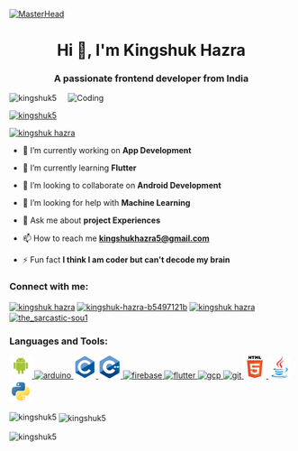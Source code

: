 [![MasterHead](https://sonomacounty.ca.gov/Ektron%20Images/uploadedImages/Sonoma/ISD/_Images/_carousel/ISD_System_Banner_750.jpg)](https://kingshuk5.io)
<h1 align="center">Hi 👋, I'm Kingshuk Hazra</h1>
<h3 align="center">A passionate frontend developer from India</h3>
<img align="right" alt="Coding" width="400" src="https://cdn.dribbble.com/users/1059583/screenshots/4171367/coding-freak.gif">

<p align="left"> <img src="https://komarev.com/ghpvc/?username=kingshuk5&label=Profile%20views&color=0e75b6&style=flat" alt="kingshuk5" /> </p>

<p align="left"> <a href="https://github.com/ryo-ma/github-profile-trophy"><img src="https://github-profile-trophy.vercel.app/?username=kingshuk5" alt="kingshuk5" /></a> </p>

<p align="left"> <a href="https://twitter.com/kingshuk hazra" target="blank"><img src="https://img.shields.io/twitter/follow/kingshuk hazra?logo=twitter&style=for-the-badge" alt="kingshuk hazra" /></a> </p>

- 🔭 I’m currently working on **App Development**

- 🌱 I’m currently learning **Flutter**

- 👯 I’m looking to collaborate on **Android Development**

- 🤝 I’m looking for help with **Machine Learning**

- 💬 Ask me about **project Experiences**

- 📫 How to reach me **kingshukhazra5@gmail.com**

- ⚡ Fun fact **I think I am coder but can't decode my brain**

<h3 align="left">Connect with me:</h3>
<p align="left">
<a href="https://twitter.com/kingshuk hazra" target="blank"><img align="center" src="https://raw.githubusercontent.com/rahuldkjain/github-profile-readme-generator/master/src/images/icons/Social/twitter.svg" alt="kingshuk hazra" height="30" width="40" /></a>
<a href="https://linkedin.com/in/kingshuk-hazra-b5497121b" target="blank"><img align="center" src="https://raw.githubusercontent.com/rahuldkjain/github-profile-readme-generator/master/src/images/icons/Social/linked-in-alt.svg" alt="kingshuk-hazra-b5497121b" height="30" width="40" /></a>
<a href="https://fb.com/kingshuk hazra" target="blank"><img align="center" src="https://raw.githubusercontent.com/rahuldkjain/github-profile-readme-generator/master/src/images/icons/Social/facebook.svg" alt="kingshuk hazra" height="30" width="40" /></a>
<a href="https://instagram.com/the_sarcastic-sou1" target="blank"><img align="center" src="https://raw.githubusercontent.com/rahuldkjain/github-profile-readme-generator/master/src/images/icons/Social/instagram.svg" alt="the_sarcastic-sou1" height="30" width="40" /></a>
</p>

<h3 align="left">Languages and Tools:</h3>
<p align="left"> <a href="https://developer.android.com" target="_blank" rel="noreferrer"> <img src="https://raw.githubusercontent.com/devicons/devicon/master/icons/android/android-original-wordmark.svg" alt="android" width="40" height="40"/> </a> <a href="https://www.arduino.cc/" target="_blank" rel="noreferrer"> <img src="https://cdn.worldvectorlogo.com/logos/arduino-1.svg" alt="arduino" width="40" height="40"/> </a> <a href="https://www.cprogramming.com/" target="_blank" rel="noreferrer"> <img src="https://raw.githubusercontent.com/devicons/devicon/master/icons/c/c-original.svg" alt="c" width="40" height="40"/> </a> <a href="https://www.w3schools.com/cpp/" target="_blank" rel="noreferrer"> <img src="https://raw.githubusercontent.com/devicons/devicon/master/icons/cplusplus/cplusplus-original.svg" alt="cplusplus" width="40" height="40"/> </a> <a href="https://firebase.google.com/" target="_blank" rel="noreferrer"> <img src="https://www.vectorlogo.zone/logos/firebase/firebase-icon.svg" alt="firebase" width="40" height="40"/> </a> <a href="https://flutter.dev" target="_blank" rel="noreferrer"> <img src="https://www.vectorlogo.zone/logos/flutterio/flutterio-icon.svg" alt="flutter" width="40" height="40"/> </a> <a href="https://cloud.google.com" target="_blank" rel="noreferrer"> <img src="https://www.vectorlogo.zone/logos/google_cloud/google_cloud-icon.svg" alt="gcp" width="40" height="40"/> </a> <a href="https://git-scm.com/" target="_blank" rel="noreferrer"> <img src="https://www.vectorlogo.zone/logos/git-scm/git-scm-icon.svg" alt="git" width="40" height="40"/> </a> <a href="https://www.w3.org/html/" target="_blank" rel="noreferrer"> <img src="https://raw.githubusercontent.com/devicons/devicon/master/icons/html5/html5-original-wordmark.svg" alt="html5" width="40" height="40"/> </a> <a href="https://www.java.com" target="_blank" rel="noreferrer"> <img src="https://raw.githubusercontent.com/devicons/devicon/master/icons/java/java-original.svg" alt="java" width="40" height="40"/> </a> <a href="https://www.python.org" target="_blank" rel="noreferrer"> <img src="https://raw.githubusercontent.com/devicons/devicon/master/icons/python/python-original.svg" alt="python" width="40" height="40"/> </a> </p>

<p><img align="left" src="https://github-readme-stats.vercel.app/api/top-langs?username=kingshuk5&show_icons=true&locale=en&layout=compact" alt="kingshuk5" /></p>

<p>&nbsp;<img align="center" src="https://github-readme-stats.vercel.app/api?username=kingshuk5&show_icons=true&locale=en" alt="kingshuk5" /></p>

<p><img align="center" src="https://github-readme-streak-stats.herokuapp.com/?user=kingshuk5&" alt="kingshuk5" /></p>
